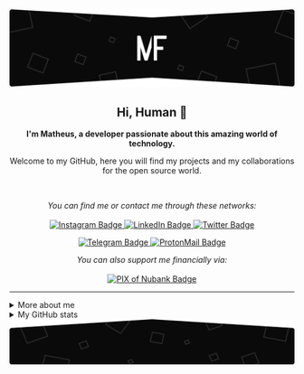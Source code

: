 <img src="./.github/assets/images/topo_readme.svg" alt="Animated christmas art with MF logo (Matheus Felipe) to the top of readme.md" />

<h2 align="center">
    Hi, Human 🖖
</h2>

<p align="center">
    <b>I'm Matheus, a developer passionate about this amazing world of technology.</b>
</p>

<p align="center">
    Welcome to my GitHub, here you will find my projects and my collaborations for the open source world.
</p>

<br />

<p align="center">
    <i>You can find me or contact me through these networks:</i>
    <br/><br/>
    <a href="https://www.instagram.com/matheusfelipeog/" target="_blank">
        <img src="https://img.shields.io/badge/-Instagram-0A0A0B?logo=instagram&style=for-the-badge&logoColor=white" alt="Instagram Badge" />
    </a>
    <a href="https://www.linkedin.com/in/matheusfelipeog" target="_blank">
        <img src="https://img.shields.io/badge/-LinkedIn-0A0A0B?logo=linkedin&style=for-the-badge&logoColor=white" alt="LinkedIn Badge" />
    </a>
    <a href="https://twitter.com/matheusfelipeog" target="_blank">
        <img src="https://img.shields.io/badge/-Twitter-0A0A0B?logo=twitter&style=for-the-badge&logoColor=white" alt="Twitter Badge" />
    </a>
</p>

<p align="center">
    <a href="https://t.me/matheusfelipeog" target="_blank">
        <img src="https://img.shields.io/badge/-Telegram-0A0A0B?logo=telegram&style=for-the-badge&logoColor=white" alt="Telegram Badge" />
    </a>
    <a href="mailto:matheusfelipeog@protonmail.com" target="_blank">
        <img src="https://img.shields.io/badge/-ProtonMail-0A0A0B?logo=protonmail&style=for-the-badge&logoColor=white" alt="ProtonMail Badge" />
    </a>
<p/>

<p align="center">
    <i>You can also support me financially via:</i>
    <br/><br/>
    <a href="https://nubank.com.br/pagar/19lis0/4NoREyOmoY" target="_blank">
        <img src="https://img.shields.io/badge/-PIX-0A0A0B?logo=nubank&style=for-the-badge&logoColor=white" alt="PIX of Nubank Badge" />
    </a>
</p>

---

<details>
    <summary>More about me</summary>
    <p>
        I'm a self-taught student, introverted and very observant. <br />
        I'm currently contributing to the open source world to put into practice the knowledge acquired in my studies. I also help the guys who are starting programming in the communities.
    </p>
    <ul>
        <li>🎓 Technician in System Development by ETEC</li>
        <li>🎯 Contribute and create open source projects</li>
        <li>📚 I'm studying Python | Algorithms | Dev Web | English</li>
        <li>💬 You can ask me questions, I like to help!</li>
        <li>🌑 Observing space</li>
        <li>🎮 Find me in the gaming world: <b>TheuzzLivee</b></li>
    </ul>
</details>

<details>
    <summary>My GitHub stats</summary>
    <br />
    <p align="center">
        <img src="https://github-profile-trophy.vercel.app/?username=matheusfelipeog&theme=darkhub&margin-w=15" alt="Trophies GitHub" />
    </p>
    <p align="center">
        <img src="https://github-readme-stats.vercel.app/api?username=matheusfelipeog&theme=dark&show_icons=true&include_all_commits=true&locale=en" alt="General Statistics" />
    </p>
    <p align="center">
        <img src="https://github-readme-streak-stats.herokuapp.com/?user=matheusfelipeog&theme=dark" alt="Streak Stats" />
    </p>
    <p align="center">
        <img src="https://github-readme-stats.vercel.app/api/top-langs?username=matheusfelipeog&layout=compact&theme=dark&locale=en" alt="Techs used in projects" width="495px" />
    </p>
    <p align="center">
        <img src="https://activity-graph.herokuapp.com/graph?username=matheusfelipeog&theme=xcode&bg_color=151515" alt="Activity Graph" />
    </p>
</details>

<img src="./.github/assets/images/rodape_readme.svg" alt="Animated christmas art for footer readme.md" />
